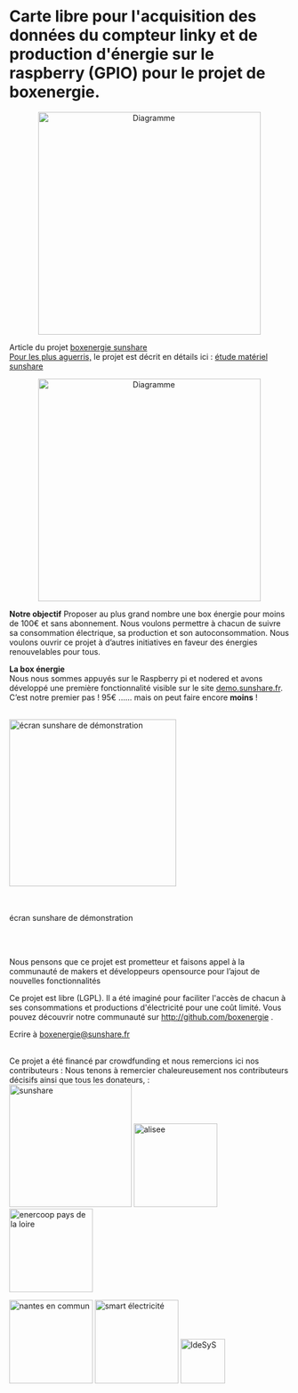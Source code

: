 
# Carte libre pour l'acquisition des données du compteur linky et de production d'énergie sur le raspberry (GPIO) pour le projet de boxenergie.


<p align="center"> <img width="400" alt="Diagramme" src="https://user-images.githubusercontent.com/39769580/76103935-d20c1700-5fd2-11ea-8317-cf65dcb8d723.png"> </p>

Article du projet <a href="https://sunshare.fr/boxenergie" target="_blank">boxenergie sunshare</a><br> 
<u>Pour les plus aguerris,</u> le projet est décrit en détails ici : <a href="https://pad.lamyne.org/s/H1AyUjmI7#" target="_blank">étude matériel sunshare</a><br>

<p align="center"> <img width="400" alt="Diagramme" src="https://user-images.githubusercontent.com/49123814/76154130-6c558300-60d7-11ea-93ad-d9da95ee724f.png"> </p>


 <b>Notre objectif</b>
   		 Proposer au plus grand nombre une box énergie pour moins de 100€ et sans abonnement.
          Nous voulons permettre à chacun de suivre sa consommation électrique, sa production et son autoconsommation. 
          Nous voulons ouvrir ce projet à d’autres initiatives en faveur des énergies renouvelables pour tous.
          
  <b>La box énergie</b>
          <br>
          Nous nous sommes appuyés sur le Raspberry pi et nodered et avons développé une première fonctionnalité visible sur 
          le site <a href="http://demo.sunshare.fr/" target="_blank" >demo.sunshare.fr</a>. 
          C’est notre premier pas ! 95€ ...... mais on peut faire encore <b>moins</b> !<br>
          <br>
          
   <a href=http://sunshare.fr/assets/images/ShieldSunShare2.png target="_blank"><img src="http://sunshare.fr/assets/images/ShieldSunShare2.png"
                alt="écran sunshare de démonstration" width="300"></a>
              <br><p><br><br>écran sunshare de démonstration</p>
           <br> <br>
           
 Nous pensons que ce projet est prometteur et faisons appel à la communauté de makers et développeurs opensource pour l’ajout de nouvelles fonctionnalités
 
 
Ce projet est libre (LGPL). Il a été imaginé pour faciliter l'accès de chacun à ses consommations et productions d'électricité pour une coût limité. Vous pouvez découvrir notre communauté sur http://github.com/boxenergie .  <p> Ecrire à <a href="mailto:boxenergie@sunshare.fr/">boxenergie@sunshare.fr</a><br><br>
</p>

Ce projet a été financé par crowdfunding et nous remercions ici nos contributeurs :
Nous tenons à remercier chaleureusement nos contributeurs décisifs ainsi que tous les donateurs, :
<br>
  <a href="http://sunshare.fr" target="_blank"><img src="https://user-images.githubusercontent.com/49123814/76154169-0c131100-60d8-11ea-8093-d38ee54677f5.png"  alt="sunshare" width="220"></a>   <a href="http://alisee.org/" target="_blank"><img src="https://user-images.githubusercontent.com/49123814/76154170-0caba780-60d8-11ea-9005-7d8bc49a22c7.png"  alt="alisee" width="150"></a>   <a href="https://paysdelaloire.enercoop.fr/" target="_blank"><img src="https://user-images.githubusercontent.com/49123814/76154168-0c131100-60d8-11ea-9f6e-5dc0544dcf1f.png" alt="enercoop pays de la loire" width="150"></a>  

<a href="https://nantesencommun.org/" target="_blank"><img src="https://user-images.githubusercontent.com/49123814/76154167-0c131100-60d8-11ea-9c04-720d9e96113d.png" alt="nantes en commun" width="150"></a>   <a href="https://smart-electricite.fr/" target="_blank"><img src="https://user-images.githubusercontent.com/49123814/76154166-0b7a7a80-60d8-11ea-9985-95fe221be84b.png" alt="smart électricité" width="150"></a>   <a href="https://idesys.org" target="_blank"><img src="https://user-images.githubusercontent.com/49123814/76154165-0ae1e400-60d8-11ea-8661-70dab55fcd31.png" alt="IdeSyS" width="80"></a>  
<br>
